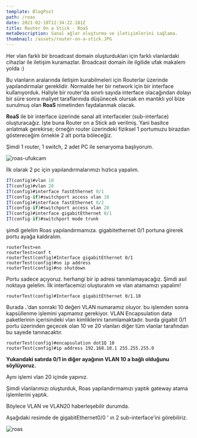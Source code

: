 ```yaml
---
template: BlogPost
path: /roas
date: 2021-02-18T12:34:22.181Z
title: Router On a Stick - RoaS
metaDescription: Sanal ağlar oluşturma ve iletişimlerini sağlama.
thumbnail: /assets/router-on-a-stick.JPG
---
```

Her vlan farklı bir broadcast domain oluşturdukları için farklı vlanlardaki cihazlar ile iletişim kuramazlar. Broadcast domain ile ilgilide ufak makalem yolda :) 

Bu vlanların aralarında iletişim kurabilmeleri için Routerlar üzerinde yapılandırmalar gereklidir. Normalde her bir network için bir interface kullanıyorduk. Haliyle bir router'da sınırlı sayıda interface olacağından dolayı bir süre sonra maliyet taraflarınıda düşünecek olursak en mantıklı yol bize sunulmuş olan **RoaS** nimetinden faydalanmak olacak. 

**RoaS** ile bir interface üzerinde sanal alt interfaceler (sub-interface) oluşturacağız. İşte buna Router on a Stick adı verilmiş. Yani basitce anlatmak gerekirse; örneğin router üzerindeki fiziksel 1 portumuzu birazdan göstereceğim örnekle 2 alt porta böleceğiz. 

Şimdi 1 router, 1 switch, 2 adet PC ile senaryoma başlıyorum.

![roas-ufukcam](/assets/roas-senaryo.JPG)

İlk olarak 2 pc için yapılandırmalarımızı hızlıca yapalım.

```javascript
IT(config)#vlan 10
IT(config)#vlan 20
IT(config)#interface fastEthernet 0/1
IT(config-if)#switchport access vlan 10
IT(config)#interface fastEthernet 0/2
IT(config-if)#switchport access vlan 20
IT(config)#interface gigabitEthernet 0/1
IT(config-if)#switchport mode trunk
```

şimdi gelelim Roas yapılandırmamıza. gigabitethernet 0/1 portuna girerek portu ayağa kaldıralım.  

```cobol
routerTest>en
routerTest>conf t
routerTest(config)#Interface gigabitEthernet 0/1
routerTest(config)#no ip address
routerTest(config)#no shutdown
```

Portu sadece açıyoruz. herhangi bir ip adresi tanımlamayacağız.  Şimdi asıl noktaya gelelim. İlk interfacemizi oluşturalım ve vlan atamamızı yapalım!

```cobol
routerTest(config)#Interface gigabitEthernet 0/1.10
```

Burada **.**'dan sonraki 10 değeri VLAN numaramız oluyor. bu işlemden sonra kapsüllenme işlemini yapmamız gerekiyor. VLAN Encapsulation data paketlerinin içerisindeki vlan kimliklerini tanımlamaktadır. burda gigabit 0/1 portu üzerinden geçecek olan 10 ve 20 vlanları diğer tüm vlanlar tarafından bu sayede tanınacaktır. 

```cobol
routerTest(config)#encapsulation dot1Q 10
routerTest(config)#ip address 192.168.10.1 255.255.255.0
```

 **Yukarıdaki satırda 0/1 in  diğer ayağının VLAN 10 a bağlı olduğunu söylüyoruz.**

Aynı işlemi vlan 20 içinde yapınız.  

Şimdi vlanlarımızı oluşturduk, Roas yapılandırmamızı yaptık gateway atama işlemlerini yaptık. 

Böylece VLAN ve VLAN20 haberleşebilir durumda.

Aşağıdaki resimde de gigabitEthernet0/0 ' ın 2 sub-interface'ini görebiliriz.

![roas](/assets/roas.JPG)
